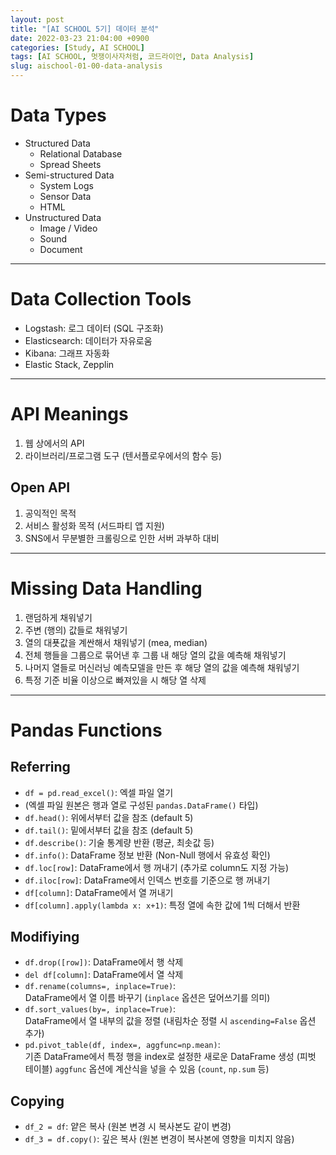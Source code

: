 ```yaml
---
layout: post
title: "[AI SCHOOL 5기] 데이터 분석"
date: 2022-03-23 21:04:00 +0900
categories: [Study, AI SCHOOL]
tags: [AI SCHOOL, 멋쟁이사자처럼, 코드라이언, Data Analysis]
slug: aischool-01-00-data-analysis
---
```


# Data Types
- Structured Data
   - Relational Database
   - Spread Sheets
- Semi-structured Data
   - System Logs
   - Sensor Data
   - HTML
- Unstructured Data
   - Image / Video
   - Sound
   - Document

---

# Data Collection Tools
- Logstash: 로그 데이터 (SQL 구조화)
- Elasticsearch: 데이터가 자유로움
- Kibana: 그래프 자동화
- Elastic Stack, Zepplin

---

# API Meanings
1. 웹 상에서의 API
2. 라이브러리/프로그램 도구 (텐서플로우에서의 함수 등)

## Open API
1. 공익적인 목적
2. 서비스 활성화 목적 (서드파티 앱 지원)
3. SNS에서 무분별한 크롤링으로 인한 서버 과부하 대비

---

# Missing Data Handling
1. 랜덤하게 채워넣기
2. 주변 (행의) 값들로 채워넣기
3. 열의 대푯값을 계싼해서 채워넣기 (mea, median)
4. 전체 행들을 그룹으로 묶어낸 후 그룹 내 해당 열의 값을 예측해 채워넣기
5. 나머지 열들로 머신러닝 예측모델을 만든 후 해당 열의 값을 예측해 채워넣기
6. 특정 기준 비율 이상으로 빠져있을 시 해당 열 삭제

---

# Pandas Functions

## Referring
- `df = pd.read_excel()`: 엑셀 파일 열기   
- (엑셀 파일 원본은 행과 열로 구성된 `pandas.DataFrame()` 타입)
- `df.head()`: 위에서부터 값을 참조 (default 5)
- `df.tail()`: 밑에서부터 값을 참조 (default 5)
- `df.describe()`: 기술 통계량 반환 (평균, 최솟값 등)
- `df.info()`: DataFrame 정보 반환 (Non-Null 행에서 유효성 확인)
- `df.loc[row]`: DataFrame에서 행 꺼내기 (추가로 column도 지정 가능)
- `df.iloc[row]`: DataFrame에서 인덱스 번호를 기준으로 행 꺼내기
- `df[column]`: DataFrame에서 열 꺼내기
- `df[column].apply(lambda x: x+1)`: 특정 열에 속한 값에 1씩 더해서 반환

## Modifiying
- `df.drop([row])`: DataFrame에서 행 삭제
- `del df[column]`: DataFrame에서 열 삭제
- `df.rename(columns=, inplace=True)`:   
DataFrame에서 열 이름 바꾸기 (`inplace` 옵션은 덮어쓰기를 의미)
- `df.sort_values(by=, inplace=True)`:   
DataFrame에서 열 내부의 값을 정렬 (내림차순 정렬 시 `ascending=False` 옵션 추가)
- `pd.pivot_table(df, index=, aggfunc=np.mean)`:   
기존 DataFrame에서 특정 행을 index로 설정한 새로운 DataFrame 생성 (피벗 테이블)
`aggfunc` 옵션에 계산식을 넣을 수 있음 (`count`, `np.sum` 등)

## Copying
- `df_2 = df`: 얕은 복사 (원본 변경 시 복사본도 같이 변경)
- `df_3 = df.copy()`: 깊은 복사 (원본 변경이 복사본에 영향을 미치지 않음)